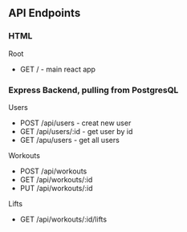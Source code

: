 ## API Endpoints

### HTML

Root
- GET / - main react app

### Express Backend, pulling from PostgresQL

Users

- POST /api/users - creat new user
- GET /api/users/:id - get user by id
- GET /apu/users - get all users

Workouts

- POST /api/workouts
- GET /api/workouts/:id
- PUT /api/workouts/:id

Lifts

- GET /api/workouts/:id/lifts
